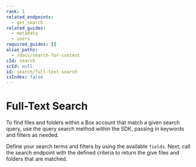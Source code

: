 ```yaml
---
rank: 1
related_endpoints:
  - get_search
related_guides:
  - metadata
  - users
required_guides: []
alias_paths:
  - /docs/search-for-content
cId: search
scId: null
id: search/full-text-search
isIndex: false
---
```

# Full-Text Search

To find files and folders within a Box account that match a given search query, use the query search method within the SDK, passing in keywords and filters as needed.

Define your search terms and filters by using the available `fields`. Next, call the search endpoint with the defined criteria to return the give files and folders that are matched.

<Samples id="get_search">

</Samples>
